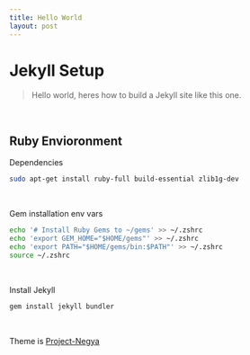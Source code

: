 ```yaml
---
title: Hello World
layout: post
---
```


# Jekyll Setup
> Hello world, heres how to build a Jekyll site like this one.

<br/>

## Ruby Envioronment

Dependencies
```sh
sudo apt-get install ruby-full build-essential zlib1g-dev
```
<br/>

Gem installation env vars
```sh
echo '# Install Ruby Gems to ~/gems' >> ~/.zshrc
echo 'export GEM_HOME="$HOME/gems"' >> ~/.zshrc
echo 'export PATH="$HOME/gems/bin:$PATH"' >> ~/.zshrc
source ~/.zshrc
```
<br/>

Install Jekyll
```sh
gem install jekyll bundler
```
<br/>

Theme is [Project-Negya](http://jekyllthemes.org/themes/project-negya/)
